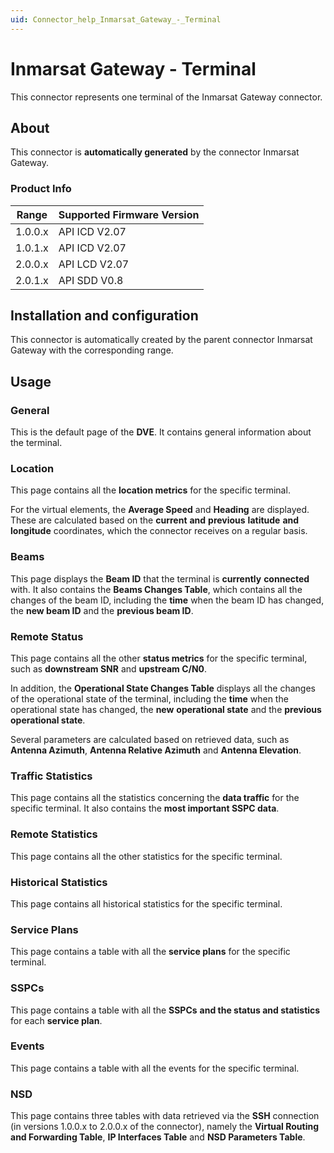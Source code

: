 ```yaml
---
uid: Connector_help_Inmarsat_Gateway_-_Terminal
---
```


# Inmarsat Gateway - Terminal

This connector represents one terminal of the Inmarsat Gateway connector.

## About

This connector is **automatically generated** by the connector Inmarsat Gateway.

### Product Info

| Range | Supported Firmware Version |
|------------------|-----------------------------|
| 1.0.0.x          | API ICD V2.07               |
| 1.0.1.x          | API ICD V2.07               |
| 2.0.0.x          | API LCD V2.07               |
| 2.0.1.x          | API SDD V0.8                |

## Installation and configuration

This connector is automatically created by the parent connector Inmarsat Gateway with the corresponding range.

## Usage

### General

This is the default page of the **DVE**. It contains general information about the terminal.

### Location

This page contains all the **location metrics** for the specific terminal.

For the virtual elements, the **Average Speed** and **Heading** are displayed. These are calculated based on the **current** **and** **previous** **latitude** **and** **longitude** coordinates, which the connector receives on a regular basis.

### Beams

This page displays the **Beam ID** that the terminal is **currently** **connected** with. It also contains the **Beams Changes Table**, which contains all the changes of the beam ID, including the **time** when the beam ID has changed, the **new beam ID** and the **previous beam ID**.

### Remote Status

This page contains all the other **status metrics** for the specific terminal, such as **downstream SNR** and **upstream C/N0**.

In addition, the **Operational State Changes Table** displays all the changes of the operational state of the terminal, including the **time** when the operational state has changed, the **new** **operational state** and the **previous operational state**.

Several parameters are calculated based on retrieved data, such as **Antenna Azimuth**, **Antenna Relative Azimuth** and **Antenna Elevation**.

### Traffic Statistics

This page contains all the statistics concerning the **data traffic** for the specific terminal. It also contains the **most important SSPC data**.

### Remote Statistics

This page contains all the other statistics for the specific terminal.

### Historical Statistics

This page contains all historical statistics for the specific terminal.

### Service Plans

This page contains a table with all the **service plans** for the specific terminal.

### SSPCs

This page contains a table with all the **SSPCs** **and the status and statistics** for each **service plan**.

### Events

This page contains a table with all the events for the specific terminal.

### NSD

This page contains three tables with data retrieved via the **SSH** connection (in versions 1.0.0.x to 2.0.0.x of the connector), namely the **Virtual Routing and Forwarding Table**, **IP Interfaces Table** and **NSD Parameters Table**.
